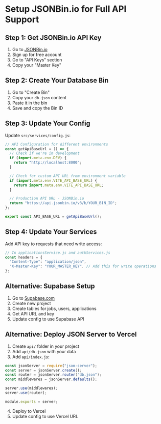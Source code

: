 # Setup JSONBin.io for Full API Support

## Step 1: Get JSONBin.io API Key

1. Go to [JSONBin.io](https://jsonbin.io)
2. Sign up for free account
3. Go to "API Keys" section
4. Copy your "Master Key"

## Step 2: Create Your Database Bin

1. Go to "Create Bin"
2. Copy your `db.json` content
3. Paste it in the bin
4. Save and copy the Bin ID

## Step 3: Update Your Config

Update `src/services/config.js`:

```javascript
// API Configuration for different environments
const getApiBaseUrl = () => {
  // Check if we're in development
  if (import.meta.env.DEV) {
    return "http://localhost:8000";
  }

  // Check for custom API URL from environment variable
  if (import.meta.env.VITE_API_BASE_URL) {
    return import.meta.env.VITE_API_BASE_URL;
  }

  // Production API URL - JSONBin.io
  return "https://api.jsonbin.io/v3/b/YOUR_BIN_ID";
};

export const API_BASE_URL = getApiBaseUrl();
```

## Step 4: Update Your Services

Add API key to requests that need write access:

```javascript
// In applicationsService.js and authServices.js
const headers = {
  "Content-Type": "application/json",
  "X-Master-Key": "YOUR_MASTER_KEY", // Add this for write operations
};
```

## Alternative: Supabase Setup

1. Go to [Supabase.com](https://supabase.com)
2. Create new project
3. Create tables for jobs, users, applications
4. Get API URL and key
5. Update config to use Supabase API

## Alternative: Deploy JSON Server to Vercel

1. Create `api/` folder in your project
2. Add `api/db.json` with your data
3. Add `api/index.js`:

```javascript
const jsonServer = require("json-server");
const server = jsonServer.create();
const router = jsonServer.router("db.json");
const middlewares = jsonServer.defaults();

server.use(middlewares);
server.use(router);

module.exports = server;
```

4. Deploy to Vercel
5. Update config to use Vercel URL
